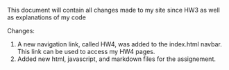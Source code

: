 This document will contain all changes made to my site since HW3 as well as explanations of my code

Changes:
1. A new navigation link, called HW4, was added to the index.html navbar. This link can be used to access my HW4 pages.
2. Added new html, javascript, and markdown files for the assignement.

